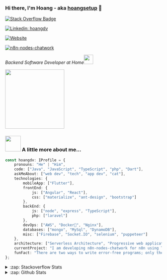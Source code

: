 ### Hi there, I'm Hoang - aka [hoangsetup](https://github.com/hoangsetup) 👋

[![Stack Overflow Badge](https://img.shields.io/badge/-Top%200.90%25%20this%20year-orange?label=@hoangdv&style=for-the-badge&logo=StackOverflow&logoColor=white)](https://stackoverflow.com/users/5196394/hoangdv?tab=profile)

[![Linkedin: hoangdv](https://img.shields.io/badge/I'm%20not%20seeking%20to%20change%20jobs-blue?label=HoangDinh&style=for-the-badge&logo=Linkedin&logoColor=white)](https://www.linkedin.com/in/hoangdv/)

[![Website](https://img.shields.io/website?down_message=Offline&label=codetheworld.io&style=for-the-badge&logo=google-chrome&logoColor=white&up_message=Online&url=https%3A%2F%2Fcodetheworld.io)](https://codetheworld.io)

[![n8n-nodes-chatwork](https://img.shields.io/npm/v/n8n-nodes-chatwork?label=n8n-nodes-chatwork&style=for-the-badge&logo=npm&logoColor=white)](https://www.npmjs.com/package/n8n-nodes-chatwork)

<p><em>Backend Software Developer at Home<img src="https://media.giphy.com/media/WUlplcMpOCEmTGBtBW/giphy.gif" width="30"> 
</em></p>

<img align='center' src="https://media.giphy.com/media/M9gbBd9nbDrOTu1Mqx/giphy.gif" width="190">


### <img src="https://media.giphy.com/media/VgCDAzcKvsR6OM0uWg/giphy.gif" width="50"> A little more about me...  

```typescript
const hoangdv: IProfile = {
    pronouns: "He" | "Him",
    code: ["Java", "JavaScript", "TypeScript", "php", "Dart"],
    askMeAbout: ["web dev", "tech", "app dev", "cat"],
    technologies: {
        mobileApp: ["Flutter"],
        frontEnd: {
            js: ["Angular", "React"],
            css: ["materialize", "ant-design", "bootstrap"]
        },
        backEnd: {
            js: ["node", "express", "TypeScript"],
            php: ["laravel"]
        },
        devOps: ["AWS", "Docker🐳", "Nginx"],
        databases: ["mongo", "MySql", "DynamoDB"],
        misc: ["Firebase", "Socket.IO", "selenium", "puppeteer"]
    },
    architecture: ["Serverless Architecture", "Progressive web applications", "Single page applications"],
    currentProject: "I am developing n8n-nodes-chatwork for n8n using TypeScript",
    funFact: "There are two ways to write error-free programs; only the third one works"
};
```

<details>
  <summary>:zap: Stackoverflow Stats </summary>
  <a href="https://stackoverflow.com/users/5196394/hoangdv?tab=profile">
    <img alt="IMG" src="https://github-readme-stackoverflow.vercel.app/?userID=5196394"/>
  </a>
 </details>

<details>
  <summary>:zap: Github Stats </summary>
  <img align="left" alt="hoangdv's Github Stats" src="https://github-readme-stats.vercel.app/api/top-langs/?username=hoangsetup" />
  <img align="right" alt="hoangdv's Github Stats" src="https://github-readme-stats.codestackr.vercel.app/api?username=hoangsetup&show_icons=true&hide_border=true&hide_title=false&include_all_commits=true&count_private=true" />
  <p></p>
 </details>
